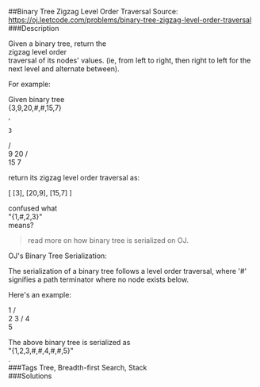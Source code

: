 ##Binary Tree Zigzag Level Order Traversal
Source: https://oj.leetcode.com/problems/binary-tree-zigzag-level-order-traversal  
###Description

                
Given a binary tree, return the   
zigzag level order  
 traversal of its nodes' values. (ie, from left to right, then right to left for the next level and alternate between).  


  

For example:  

Given binary tree   
{3,9,20,#,#,15,7}  
,  

  

    3
   / \
  9  20
    /  \
   15   7
  


  

return its zigzag level order traversal as:  

  

[
  [3],
  [20,9],
  [15,7]
]
  



  
confused what   
"{1,#,2,3}"  
 means?   
> read more on how binary tree is serialized on OJ.  


  
OJ's Binary Tree Serialization:  

  

The serialization of a binary tree follows a level order traversal, where '#' signifies a path terminator where no node exists below.
  

  

Here's an example:  

  

   1
  / \
 2   3
    /
   4
    \
     5
  

The above binary tree is serialized as   
"{1,2,3,#,#,4,#,#,5}"  
.  
###Tags
Tree, Breadth-first Search, Stack  
###Solutions